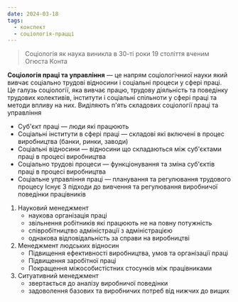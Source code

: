 ```yaml
---
date: 2024-03-18
tags:
  - конспект
  - соціологія-працці
---
```

> Соціологія як наука виникла в 30-ті роки 19 століття вченим Огюста Конта

**Соціологія праці та управління** — це напрям соціологічниої науки який вивчає соціально трудові відносини і соціальні процеси у сфері праці. Це галузь соціології, яка вивчає працю, трудову діяльність та поведінку трудових колективів, інститути і соціальні спільноти у сфері праці та методи впливу на них.
Виділяють п'ять складових соціології праці та управління
- Суб'єкт праці — люди які працюють
- Соціальні інститути в сфері праці  — складові які включені в процес виробництва (банки, ринки, заводи)
- Соціальні відносини — відносини що складаються між суб'єктами праці в процесі виробництва
- Соціально трудові процеси — функціонування та зміна суб'єктів праці в процесі виробництва
- Соціальне управління праці — планування та регулювання трудового процесу
Існує 3 підходи до вивчення та регулювання виробничої поведінки працівників
1. Науковий менеджмент
	- наукова організація праці
	- звільнення робітників які працюють не на повну потужність
	- співробітництво адміністрації з адміністрацією
	-  однакова відповідальність за справи на виробництві
2. Менеджмент людських відносин
	- Підвищення ефективності виробництва, умов та організації праці
	- Підвищення заробітної праці
	- Покращення міжособистістних стосунків між працівниками 
3. Ситуативний менеджмент
	- звертається до аналізу виробничої поведінки 
	- задоволення базових та виробничих потреб від нижчих до вищих